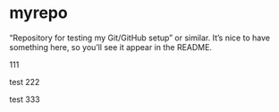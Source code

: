  # myrepo
“Repository for testing my Git/GitHub setup” or similar. It’s nice to have something here, so you’ll see it appear in the README.

111

test 222

test 333